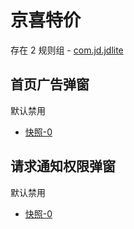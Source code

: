 # 京喜特价

存在 2 规则组 - [com.jd.jdlite](/src/apps/com.jd.jdlite.ts)

## 首页广告弹窗

默认禁用

- [快照-0](https://i.gkd.li/i/12727396)

## 请求通知权限弹窗

默认禁用

- [快照-0](https://i.gkd.li/i/13062969)
